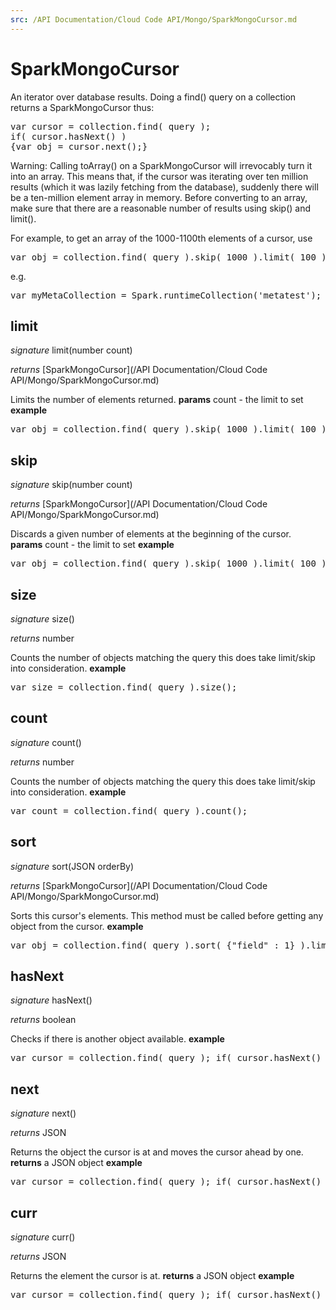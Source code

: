 ```yaml
---
src: /API Documentation/Cloud Code API/Mongo/SparkMongoCursor.md
---
```


# SparkMongoCursor

An iterator over database results. Doing a find() query on a collection returns a SparkMongoCursor thus:

<pre rel="highlighter" code-brush="js" contenteditable="false">var cursor = collection.find( query );</br>if( cursor.hasNext() ) </br>{var obj = cursor.next();}</pre>

Warning: Calling toArray() on a SparkMongoCursor will irrevocably turn it into an array. This means that, if the cursor was iterating over ten million results (which it was lazily fetching from the database), suddenly there will be a ten-million element array in memory. Before converting to an array, make sure that there are a reasonable number of results using skip() and limit().

For example, to get an array of the 1000-1100th elements of a cursor, use

<pre rel="highlighter" code-brush="js" contenteditable="false">var obj = collection.find( query ).skip( 1000 ).limit( 100 ).toArray();</pre>

e.g.

<pre rel="highlighter" code-brush="js" contenteditable="false">var myMetaCollection = Spark.runtimeCollection('metatest');</pre>


## limit
_signature_ limit(number count)</p>
_returns_ [SparkMongoCursor](/API Documentation/Cloud Code API/Mongo/SparkMongoCursor.md)</p>
Limits the number of elements returned.
<b>params</b>
count - the limit to set
<b>example</b>
<pre rel="highlighter" code-brush="js" contenteditable="false">var obj = collection.find( query ).skip( 1000 ).limit( 100 ).toArray();</pre>

## skip
_signature_ skip(number count)</p>
_returns_ [SparkMongoCursor](/API Documentation/Cloud Code API/Mongo/SparkMongoCursor.md)</p>
Discards a given number of elements at the beginning of the cursor.
<b>params</b>
count - the limit to set
<b>example</b>
<pre rel="highlighter" code-brush="js" contenteditable="false">var obj = collection.find( query ).skip( 1000 ).limit( 100 ).toArray();</pre>

## size
_signature_ size()</p>
_returns_ number</p>
Counts the number of objects matching the query this does take limit/skip into consideration.
<b>example</b>
<pre rel="highlighter" code-brush="js" contenteditable="false">var size = collection.find( query ).size();</pre>

## count
_signature_ count()</p>
_returns_ number</p>
Counts the number of objects matching the query this does take limit/skip into consideration.
<b>example</b>
<pre rel="highlighter" code-brush="js" contenteditable="false">var count = collection.find( query ).count();</pre>

## sort
_signature_ sort(JSON orderBy)</p>
_returns_ [SparkMongoCursor](/API Documentation/Cloud Code API/Mongo/SparkMongoCursor.md)</p>
Sorts this cursor's elements. This method must be called before getting any object from the cursor.
<b>example</b>
<pre rel="highlighter" code-brush="js" contenteditable="false">var obj = collection.find( query ).sort( {"field" : 1} ).limit( 100 ).toArray();</pre>

## hasNext
_signature_ hasNext()</p>
_returns_ boolean</p>
Checks if there is another object available.
<b>example</b>
<pre rel="highlighter" code-brush="js" contenteditable="false">var cursor = collection.find( query ); if( cursor.hasNext() ) {var obj = cursor.next();}</pre>

## next
_signature_ next()</p>
_returns_ JSON</p>
Returns the object the cursor is at and moves the cursor ahead by one.
<b>returns</b>
a JSON object
<b>example</b>
<pre rel="highlighter" code-brush="js" contenteditable="false">var cursor = collection.find( query ); if( cursor.hasNext() ) {var obj = cursor.next();}</pre>

## curr
_signature_ curr()</p>
_returns_ JSON</p>
Returns the element the cursor is at.
<b>returns</b>
a JSON object
<b>example</b>
<pre rel="highlighter" code-brush="js" contenteditable="false">var cursor = collection.find( query ); if( cursor.hasNext() ) {cursor.next(); var obj = cursor.curr();}</pre>

